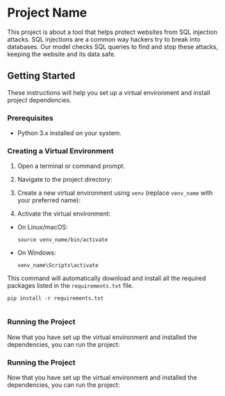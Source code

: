 # Project Name

This project is about a tool that helps protect websites from SQL injection attacks. SQL injections are a common way hackers try to break into databases. Our model checks SQL queries to find and stop these attacks, keeping the website and its data safe.

## Getting Started

These instructions will help you set up a virtual environment and install project dependencies.

### Prerequisites

- Python 3.x installed on your system.

### Creating a Virtual Environment

1. Open a terminal or command prompt.

2. Navigate to the project directory:


3. Create a new virtual environment using `venv` (replace `venv_name` with your preferred name):


4. Activate the virtual environment:
- On Linux/macOS:
  ```
  source venv_name/bin/activate
  ```
- On Windows:
  ```
  venv_name\Scripts\activate
  ```
  

This command will automatically download and install all the required packages listed in the `requirements.txt` file.
 ```
 pip install -r requirements.txt


  ```
### Running the Project

Now that you have set up the virtual environment and installed the dependencies, you can run the project:


### Running the Project

Now that you have set up the virtual environment and installed the dependencies, you can run the project:




